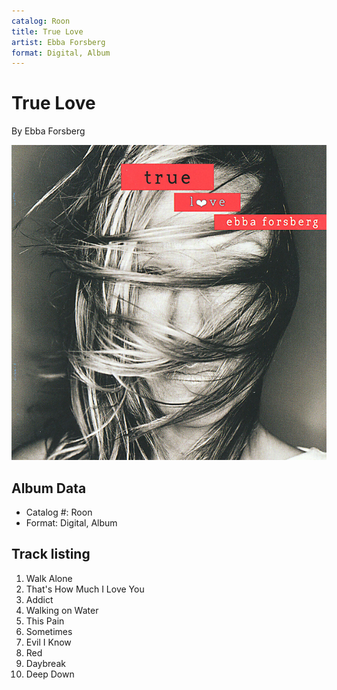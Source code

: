 ```yaml
---
catalog: Roon
title: True Love
artist: Ebba Forsberg
format: Digital, Album
---
```


# True Love

By Ebba Forsberg

![](../../assets/albumcovers/Ebba_Forsberg-True_Love.png)

## Album Data

- Catalog #: Roon
- Format: Digital, Album


## Track listing


1. Walk Alone
2. That's How Much I Love You
3. Addict
4. Walking on Water
5. This Pain
6. Sometimes
7. Evil I Know
8. Red
9. Daybreak
10. Deep Down

